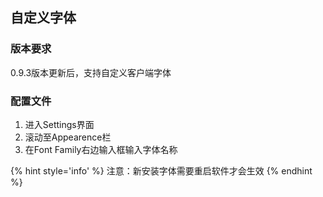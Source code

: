 ## 自定义字体

### 版本要求

0.9.3版本更新后，支持自定义客户端字体

### 配置文件

1. 进入Settings界面
2. 滚动至Appearence栏
3. 在Font Family右边输入框输入字体名称

{% hint style='info' %}
注意：新安装字体需要重启软件才会生效
{% endhint %}